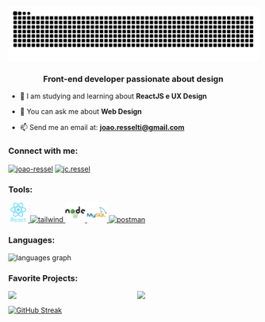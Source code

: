 <picture>
  <source media="(prefers-color-scheme: dark)" srcset="https://github.com/joao-ressel/joao-ressel/blob/output/github-contribution-grid-snake-dark.svg" />
  <source media="(prefers-color-scheme: light)" srcset="https://github.com/joao-ressel/joao-ressel/blob/output/github-contribution-grid-snake.svg" />
  <img alt="Snake animation" src="https://github.com/joao-ressel/joao-ressel/blob/output/github-contribution-grid-snake.svg" />
</picture>

<h3 align="center">Front-end developer passionate about design</h3>

- 🌱 I am studying and learning about **ReactJS e UX Design**

- 💬 You can ask me about **Web Design**

- 📫 Send me an email at: **joao.resselti@gmail.com**

<h3 align="left">Connect with me:</h3>
<p align="left">
<a href="https://linkedin.com/in/joao-ressel" target="blank"><img align="center" src="https://raw.githubusercontent.com/rahuldkjain/github-profile-readme-generator/master/src/images/icons/Social/linked-in-alt.svg" alt="joao-ressel" height="30" width="40" /></a>
<a href="https://instagram.com/jc.ressel" target="blank"><img align="center" src="https://raw.githubusercontent.com/rahuldkjain/github-profile-readme-generator/master/src/images/icons/Social/instagram.svg" alt="jc.ressel" height="30" width="40" /></a>
</p>

<h3 align="left">Tools:</h3>
<p align="left">
<a href="https://reactjs.org/" target="_blank" rel="noreferrer">
  <img src="https://raw.githubusercontent.com/devicons/devicon/master/icons/react/react-original-wordmark.svg" alt="react" width="40" height="40"/>
</a>
<a href="https://tailwindcss.com/" target="_blank" rel="noreferrer">
  <img src="https://www.vectorlogo.zone/logos/tailwindcss/tailwindcss-icon.svg" alt="tailwind" width="40" height="40"/>
</a>
<a href="https://nodejs.org" target="_blank" rel="noreferrer">
  <img src="https://raw.githubusercontent.com/devicons/devicon/master/icons/nodejs/nodejs-original-wordmark.svg" alt="nodejs" width="40" height="40"/>
</a>
<a href="https://www.mysql.com/" target="_blank" rel="noreferrer">
  <img src="https://raw.githubusercontent.com/devicons/devicon/master/icons/mysql/mysql-original-wordmark.svg" alt="mysql" width="40" height="40"/>
</a>
<a href="https://postman.com" target="_blank" rel="noreferrer">
  <img src="https://www.vectorlogo.zone/logos/getpostman/getpostman-icon.svg" alt="postman" width="40" height="40"/>
</a>
</p>

<h3 align="left">Languages:</h3>
  <img src="https://github-readme-stats.vercel.app/api/top-langs?username=joao-ressel&locale=pt-br&hide_title=true&layout=compact&card_width=320&langs_count=5&theme=radical&hide_border=true&order=2"  alt="languages graph"  />

<h3 align="left">Favorite Projects:</h3>
<p  style="display: flex; gap:1rem">
  <img src="https://github-readme-stats.vercel.app/api/pin?username=joao-ressel&repo=pizza-shop&title_color=fff&icon_color=f9f9f9&text_color=9f9f9f&bg_color=151515" width="50%"/>
  <img src="https://github-readme-stats.vercel.app/api/pin?username=joao-ressel&repo=coffe-delivery&title_color=fff&icon_color=f9f9f9&text_color=9f9f9f&bg_color=151515" width="50%"/>
</p>

<a href="https://git.io/streak-stats"><img src="https://streak-stats.demolab.com?user=joao-ressel&theme=vue-dark&locale=pt_BR&mode=weekly" alt="GitHub Streak" /></a>

